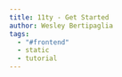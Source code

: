 ```yaml
---
title: 11ty - Get Started
author: Wesley Bertipaglia
tags:
  - "#frontend"
  - static
  - tutorial
---
```

